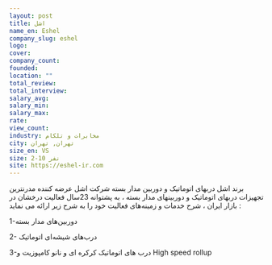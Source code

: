 ```yaml
---
layout: post
title: اشل
name_en: Eshel
company_slug: eshel
logo: 
cover: 
company_count:
founded:
location: ""
total_review: 
total_interview: 
salary_avg: 
salary_min: 
salary_max: 
rate: 
view_count: 
industry: مخابرات و تلکام
city: تهران, تهران
size_en: VS
size: 2-10 نفر
site: https://eshel-ir.com
---
```


برند اشل
دربهای اتوماتیک و دوربین مدار بسته
شرکت اشل عرضه کننده مدرنترین تجهیزات دربهای اتوماتیک و دوربینهای مدار بسته ، به پشتوانه 23سال فعالیت درخشان در بازار ایران ، شرح خدمات و زمینه‌های فعالیت خود را به شرح زیر ارائه می نماید :

1-دوربین‌های مدار بسته

2- درب‌های شیشه‌ای اتوماتیک

3-درب های اتوماتیک کرکره ای و نانو کامپوزیت و High speed rollup
